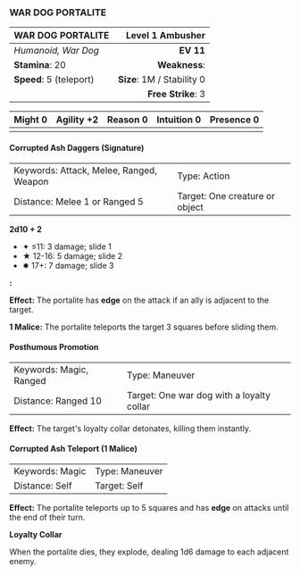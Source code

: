 ### WAR DOG PORTALITE

| WAR DOG PORTALITE       |       **Level 1 Ambusher** |
| :---------------------- | -------------------------: |
| *Humanoid, War Dog*     |                  **EV 11** |
| **Stamina**: 20         |              **Weakness**: |
| **Speed**: 5 (teleport) | **Size**: 1M / Stability 0 |
|                         |         **Free Strike**: 3 |

| **Might** 0 | **Agility** +2 | **Reason** 0 | **Intuition** 0 | **Presence** 0 |
| ----------- | -------------- | ------------ | --------------- | -------------- |
|             |                |              |                 |                |

#### Corrupted Ash Daggers (Signature)

|                                         |                                |
| :-------------------------------------- | :----------------------------- |
| Keywords: Attack, Melee, Ranged, Weapon | Type: Action                   |
| Distance: Melee 1 or Ranged 5           | Target: One creature or object |

**2d10 + 2**

- ✦ ≤11: 3 damage; slide 1
- ★ 12-16: 5 damage; slide 2
- ✸ 17+: 7 damage; slide 3

**:**

**Effect:** The portalite has **edge** on the attack if an ally is adjacent to the target.

**1 Malice:** The portalite teleports the target 3 squares before sliding them.

#### Posthumous Promotion

|                         |                                           |
| :---------------------- | :---------------------------------------- |
| Keywords: Magic, Ranged | Type: Maneuver                            |
| Distance: Ranged 10     | Target: One war dog with a loyalty collar |

**Effect:** The target's loyalty collar detonates, killing them instantly.

#### Corrupted Ash Teleport (1 Malice)

|                 |                |
| :-------------- | :------------- |
| Keywords: Magic | Type: Maneuver |
| Distance: Self  | Target: Self   |

**Effect:** The portalite teleports up to 5 squares and has **edge** on attacks until the end of their turn.

**Loyalty Collar**

When the portalite dies, they explode, dealing 1d6 damage to each adjacent enemy.
